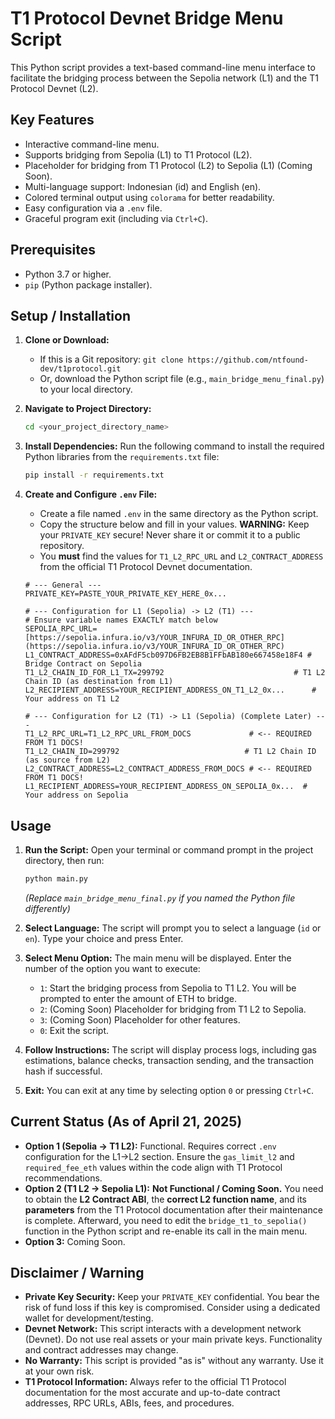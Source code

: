# T1 Protocol Devnet Bridge Menu Script

This Python script provides a text-based command-line menu interface to facilitate the bridging process between the Sepolia network (L1) and the T1 Protocol Devnet (L2).

## Key Features

* Interactive command-line menu.
* Supports bridging from Sepolia (L1) to T1 Protocol (L2).
* Placeholder for bridging from T1 Protocol (L2) to Sepolia (L1) (Coming Soon).
* Multi-language support: Indonesian (id) and English (en).
* Colored terminal output using `colorama` for better readability.
* Easy configuration via a `.env` file.
* Graceful program exit (including via `Ctrl+C`).

## Prerequisites

* Python 3.7 or higher.
* `pip` (Python package installer).

## Setup / Installation

1.  **Clone or Download:**
    * If this is a Git repository: `git clone https://github.com/ntfound-dev/t1protocol.git`
    * Or, download the Python script file (e.g., `main_bridge_menu_final.py`) to your local directory.

2.  **Navigate to Project Directory:**
    ```bash
    cd <your_project_directory_name>
    ```

3.  **Install Dependencies:**
    Run the following command to install the required Python libraries from the `requirements.txt` file:
    ```bash
    pip install -r requirements.txt
    ```

4.  **Create and Configure `.env` File:**
    * Create a file named `.env` in the same directory as the Python script.
    * Copy the structure below and fill in your values. **WARNING:** Keep your `PRIVATE_KEY` secure! Never share it or commit it to a public repository.
    * You **must** find the values for `T1_L2_RPC_URL` and `L2_CONTRACT_ADDRESS` from the official T1 Protocol Devnet documentation.

    ```dotenv
    # --- General ---
    PRIVATE_KEY=PASTE_YOUR_PRIVATE_KEY_HERE_0x...

    # --- Configuration for L1 (Sepolia) -> L2 (T1) ---
    # Ensure variable names EXACTLY match below
    SEPOLIA_RPC_URL=[https://sepolia.infura.io/v3/YOUR_INFURA_ID_OR_OTHER_RPC](https://sepolia.infura.io/v3/YOUR_INFURA_ID_OR_OTHER_RPC)
    L1_CONTRACT_ADDRESS=0xAFdF5cb097D6FB2EB8B1FFbAB180e667458e18F4 # Bridge Contract on Sepolia
    T1_L2_CHAIN_ID_FOR_L1_TX=299792                             # T1 L2 Chain ID (as destination from L1)
    L2_RECIPIENT_ADDRESS=YOUR_RECIPIENT_ADDRESS_ON_T1_L2_0x...      # Your address on T1 L2

    # --- Configuration for L2 (T1) -> L1 (Sepolia) (Complete Later) ---
    T1_L2_RPC_URL=T1_L2_RPC_URL_FROM_DOCS             # <-- REQUIRED FROM T1 DOCS!
    T1_L2_CHAIN_ID=299792                            # T1 L2 Chain ID (as source from L2)
    L2_CONTRACT_ADDRESS=L2_CONTRACT_ADDRESS_FROM_DOCS # <-- REQUIRED FROM T1 DOCS!
    L1_RECIPIENT_ADDRESS=YOUR_RECIPIENT_ADDRESS_ON_SEPOLIA_0x...  # Your address on Sepolia
    ```

## Usage

1.  **Run the Script:** Open your terminal or command prompt in the project directory, then run:
    ```bash
    python main.py
    ```
    *(Replace `main_bridge_menu_final.py` if you named the Python file differently)*

2.  **Select Language:** The script will prompt you to select a language (`id` or `en`). Type your choice and press Enter.

3.  **Select Menu Option:** The main menu will be displayed. Enter the number of the option you want to execute:
    * `1`: Start the bridging process from Sepolia to T1 L2. You will be prompted to enter the amount of ETH to bridge.
    * `2`: (Coming Soon) Placeholder for bridging from T1 L2 to Sepolia.
    * `3`: (Coming Soon) Placeholder for other features.
    * `0`: Exit the script.

4.  **Follow Instructions:** The script will display process logs, including gas estimations, balance checks, transaction sending, and the transaction hash if successful.

5.  **Exit:** You can exit at any time by selecting option `0` or pressing `Ctrl+C`.

## Current Status (As of April 21, 2025)

* **Option 1 (Sepolia -> T1 L2):** Functional. Requires correct `.env` configuration for the L1->L2 section. Ensure the `gas_limit_l2` and `required_fee_eth` values within the code align with T1 Protocol recommendations.
* **Option 2 (T1 L2 -> Sepolia L1):** **Not Functional / Coming Soon.** You need to obtain the **L2 Contract ABI**, the **correct L2 function name**, and its **parameters** from the T1 Protocol documentation after their maintenance is complete. Afterward, you need to edit the `bridge_t1_to_sepolia()` function in the Python script and re-enable its call in the main menu.
* **Option 3:** Coming Soon.

## Disclaimer / Warning

* **Private Key Security:** Keep your `PRIVATE_KEY` confidential. You bear the risk of fund loss if this key is compromised. Consider using a dedicated wallet for development/testing.
* **Devnet Network:** This script interacts with a development network (Devnet). Do not use real assets or your main private keys. Functionality and contract addresses may change.
* **No Warranty:** This script is provided "as is" without any warranty. Use it at your own risk.
* **T1 Protocol Information:** Always refer to the official T1 Protocol documentation for the most accurate and up-to-date contract addresses, RPC URLs, ABIs, fees, and procedures.
